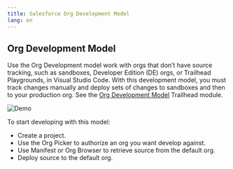 ```yaml
---
title: Salesforce Org Development Model
lang: en
---
```


## Org Development Model

Use the Org Development model work with orgs that don’t have source tracking, such as sandboxes, Developer Edition (DE) orgs, or Trailhead Playgrounds, in Visual Studio Code. With this development model, you must track changes manually and deploy sets of changes to sandboxes and then to your production org. See the [Org Development Model](https://trailhead.salesforce.com/content/learn/modules/org-development-model) Trailhead module.

![Demo](./images/changeset-demo.gif)

To start developing with this model:

- Create a project.
- Use the Org Picker to authorize an org you want develop against.
- Use Manifest or Org Browser to retrieve source from the default org.
- Deploy source to the default org.



